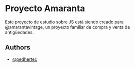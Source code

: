 # Proyecto Amaranta

Este proyecto de estudio sobre JS está siendo creado para @amarantavintage, un proyecto familiar de compra y venta de antigüedades.




## Authors

- [@pedhertec](https://github.com/pedhertec)
